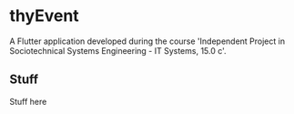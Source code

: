 # thyEvent

A Flutter application developed during the course 'Independent Project in Sociotechnical Systems Engineering - IT Systems, 15.0 c'.

## Stuff

Stuff here
